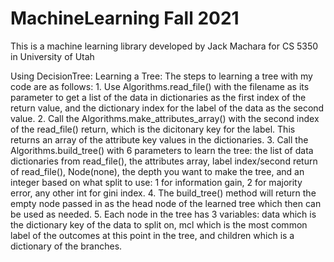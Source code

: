 # MachineLearning Fall 2021
This is a machine learning library developed by Jack Machara for
CS 5350 in University of Utah

Using DecisionTree:
  Learning a Tree:
    The steps to learning a tree with my code are as follows:
      1. Use Algorithms.read_file() with the filename as its parameter to get a list of the data in dictionaries as the first index of the return value, and the dictionary index
        for the label of the data as the second value. 
      2. Call the Algorithms.make_attributes_array() with the second index of the read_file() return, which is the dicitonary key for the label. This returns an array of the 
          attribute key values in the dictionaries. 
      3. Call the Algorithms.build_tree() with 6 parameters to learn the tree: the list of data dictionaries from read_file(), the attributes array, label index/second return of read_file(), Node(none), the depth you want to make the tree, and an integer based on what split to use: 1 for information gain, 2 for majority error, any other int for gini index. 
     4. The build_tree() method will return the empty node passed in as the head node of the learned tree which then can be used as needed. 
     5. Each node in the tree has 3 variables: data which is the dictionary key of the data to split on, mcl which is the most common label of the outcomes at 
         this point in the tree, and children which is a dictionary of the branches. 
